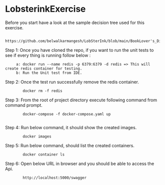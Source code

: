 # LobsterinkExercise

Before you start have a look at the sample decision tree used for this exercise.
```
        https://github.com/belwalkarmangesh/LobSterInk/blob/main/BookLover's_Dilema.png
```

Step 1: Once you have cloned the repo, if you want to run the unit tests to see if every thing is running follow below :
```
     a: docker run --name redis -p 6379:6379 -d redis => This will create redis container for testing.
     b: Run the Unit test from IDE.
```
Step 2: Once the test run successfully remove the redis container.
```
        docker rm -f redis

```

Step 3: From the root of project directory execute following command from command prompt.
```
        docker-compose -f docker-compose.yaml up
        
```

Step 4: Run below command, it should show the created images.
```
        docker images
```


Step 5: Run below command,  should list the created containers.
```
        docker container ls
```

Step 6: Open below URL in browser and you should be able to access the Api.
```
        http://localhost:5000/swagger

```

